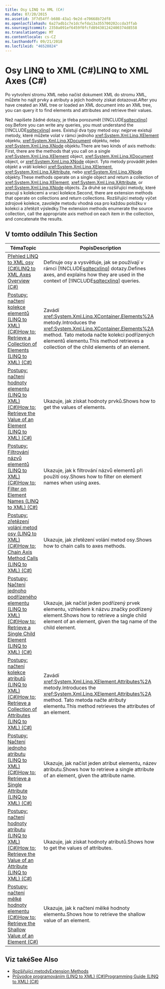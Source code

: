```yaml
---
title: Osy LINQ to XML (C#)
ms.date: 07/20/2015
ms.assetid: 3f7d54ff-b608-43a1-9e2d-e70668b72df8
ms.openlocfilehash: 6a27adb1c7e1dcfefda13a355700202ccda3ffab
ms.sourcegitcommit: 2350a091ef6459f0fcfd894301242400374d8558
ms.translationtype: MT
ms.contentlocale: cs-CZ
ms.lasthandoff: 09/21/2018
ms.locfileid: "46528824"
---
```

# <a name="linq-to-xml-axes-c"></a><span data-ttu-id="5e89d-102">Osy LINQ to XML (C#)</span><span class="sxs-lookup"><span data-stu-id="5e89d-102">LINQ to XML Axes (C#)</span></span>
<span data-ttu-id="5e89d-103">Po vytvoření stromu XML nebo načíst dokument XML do stromu XML, můžete ho najít prvky a atributy a jejich hodnoty získat dotazovat.</span><span class="sxs-lookup"><span data-stu-id="5e89d-103">After you have created an XML tree or loaded an XML document into an XML tree, you can query it to find elements and attributes and retrieve their values.</span></span>  
  
 <span data-ttu-id="5e89d-104">Než napíšete žádné dotazy, je třeba porozumět [!INCLUDE[sqltecxlinq](~/includes/sqltecxlinq-md.md)] osy.</span><span class="sxs-lookup"><span data-stu-id="5e89d-104">Before you can write any queries, you must understand the [!INCLUDE[sqltecxlinq](~/includes/sqltecxlinq-md.md)] axes.</span></span> <span data-ttu-id="5e89d-105">Existují dva typy metod osy: nejprve existují metody, které můžete volat v rámci jednoho <xref:System.Xml.Linq.XElement> objektu, <xref:System.Xml.Linq.XDocument> objektu, nebo <xref:System.Xml.Linq.XNode> objektu.</span><span class="sxs-lookup"><span data-stu-id="5e89d-105">There are two kinds of axis methods: First, there are the methods that you call on a single <xref:System.Xml.Linq.XElement> object, <xref:System.Xml.Linq.XDocument> object, or <xref:System.Xml.Linq.XNode> object.</span></span> <span data-ttu-id="5e89d-106">Tyto metody provádět jeden objekt a vrátí kolekci <xref:System.Xml.Linq.XElement>, <xref:System.Xml.Linq.XAttribute>, nebo <xref:System.Xml.Linq.XNode> objekty.</span><span class="sxs-lookup"><span data-stu-id="5e89d-106">These methods operate on a single object and return a collection of <xref:System.Xml.Linq.XElement>, <xref:System.Xml.Linq.XAttribute>, or <xref:System.Xml.Linq.XNode> objects.</span></span> <span data-ttu-id="5e89d-107">Za druhé se rozšiřující metody, které pracují s kolekcemi a vrací kolekce.</span><span class="sxs-lookup"><span data-stu-id="5e89d-107">Second, there are extension methods that operate on collections and return collections.</span></span> <span data-ttu-id="5e89d-108">Rozšiřující metody výčet zdrojové kolekce, zavolejte metodu vhodná osa pro každou položku v kolekci a zřetězit výsledky.</span><span class="sxs-lookup"><span data-stu-id="5e89d-108">The extension methods enumerate the source collection, call the appropriate axis method on each item in the collection, and concatenate the results.</span></span>  
  
## <a name="in-this-section"></a><span data-ttu-id="5e89d-109">V tomto oddílu</span><span class="sxs-lookup"><span data-stu-id="5e89d-109">In This Section</span></span>  
  
|<span data-ttu-id="5e89d-110">Téma</span><span class="sxs-lookup"><span data-stu-id="5e89d-110">Topic</span></span>|<span data-ttu-id="5e89d-111">Popis</span><span class="sxs-lookup"><span data-stu-id="5e89d-111">Description</span></span>|  
|-----------|-----------------|  
|[<span data-ttu-id="5e89d-112">Přehled LINQ to XML osy (C#)</span><span class="sxs-lookup"><span data-stu-id="5e89d-112">LINQ to XML Axes Overview (C#)</span></span>](../../../../csharp/programming-guide/concepts/linq/linq-to-xml-axes-overview.md)|<span data-ttu-id="5e89d-113">Definuje osy a vysvětluje, jak se používají v rámci [!INCLUDE[sqltecxlinq](~/includes/sqltecxlinq-md.md)] dotazy.</span><span class="sxs-lookup"><span data-stu-id="5e89d-113">Defines axes, and explains how they are used in the context of [!INCLUDE[sqltecxlinq](~/includes/sqltecxlinq-md.md)] queries.</span></span>|  
|[<span data-ttu-id="5e89d-114">Postupy: načtení kolekce elementů (LINQ to XML) (C#)</span><span class="sxs-lookup"><span data-stu-id="5e89d-114">How to: Retrieve a Collection of Elements (LINQ to XML) (C#)</span></span>](../../../../csharp/programming-guide/concepts/linq/how-to-retrieve-a-collection-of-elements-linq-to-xml.md)|<span data-ttu-id="5e89d-115">Zavádí <xref:System.Xml.Linq.XContainer.Elements%2A> metody.</span><span class="sxs-lookup"><span data-stu-id="5e89d-115">Introduces the <xref:System.Xml.Linq.XContainer.Elements%2A> method.</span></span> <span data-ttu-id="5e89d-116">Tato metoda načte kolekci podřízených elementů elementu.</span><span class="sxs-lookup"><span data-stu-id="5e89d-116">This method retrieves a collection of the child elements of an element.</span></span>|  
|[<span data-ttu-id="5e89d-117">Postupy: načtení hodnoty elementu (LINQ to XML) (C#)</span><span class="sxs-lookup"><span data-stu-id="5e89d-117">How to: Retrieve the Value of an Element (LINQ to XML) (C#)</span></span>](../../../../csharp/programming-guide/concepts/linq/how-to-retrieve-the-value-of-an-element-linq-to-xml.md)|<span data-ttu-id="5e89d-118">Ukazuje, jak získat hodnoty prvků.</span><span class="sxs-lookup"><span data-stu-id="5e89d-118">Shows how to get the values of elements.</span></span>|  
|[<span data-ttu-id="5e89d-119">Postupy: Filtrování názvů elementů (LINQ to XML) (C#)</span><span class="sxs-lookup"><span data-stu-id="5e89d-119">How to: Filter on Element Names (LINQ to XML) (C#)</span></span>](../../../../csharp/programming-guide/concepts/linq/how-to-filter-on-element-names-linq-to-xml.md)|<span data-ttu-id="5e89d-120">Ukazuje, jak k filtrování názvů elementů při použití osy.</span><span class="sxs-lookup"><span data-stu-id="5e89d-120">Shows how to filter on element names when using axes.</span></span>|  
|[<span data-ttu-id="5e89d-121">Postupy: zřetězení volání metod osy (LINQ to XML) (C#)</span><span class="sxs-lookup"><span data-stu-id="5e89d-121">How to: Chain Axis Method Calls (LINQ to XML) (C#)</span></span>](../../../../csharp/programming-guide/concepts/linq/how-to-chain-axis-method-calls-linq-to-xml.md)|<span data-ttu-id="5e89d-122">Ukazuje, jak zřetězení volání metod osy.</span><span class="sxs-lookup"><span data-stu-id="5e89d-122">Shows how to chain calls to axes methods.</span></span>|  
|[<span data-ttu-id="5e89d-123">Postupy: Načtení jednoho podřízeného elementu (LINQ to XML) (C#)</span><span class="sxs-lookup"><span data-stu-id="5e89d-123">How to: Retrieve a Single Child Element (LINQ to XML) (C#)</span></span>](../../../../csharp/programming-guide/concepts/linq/how-to-retrieve-a-single-child-element-linq-to-xml.md)|<span data-ttu-id="5e89d-124">Ukazuje, jak načíst jeden podřízený prvek elementu, vzhledem k názvu značky podřízený element.</span><span class="sxs-lookup"><span data-stu-id="5e89d-124">Shows how to retrieve a single child element of an element, given the tag name of the child element.</span></span>|  
|[<span data-ttu-id="5e89d-125">Postupy: načtení kolekce atributů (LINQ to XML) (C#)</span><span class="sxs-lookup"><span data-stu-id="5e89d-125">How to: Retrieve a Collection of Attributes (LINQ to XML) (C#)</span></span>](../../../../csharp/programming-guide/concepts/linq/how-to-retrieve-a-collection-of-attributes-linq-to-xml.md)|<span data-ttu-id="5e89d-126">Zavádí <xref:System.Xml.Linq.XElement.Attributes%2A> metody.</span><span class="sxs-lookup"><span data-stu-id="5e89d-126">Introduces the <xref:System.Xml.Linq.XElement.Attributes%2A> method.</span></span> <span data-ttu-id="5e89d-127">Tato metoda načte atributy elementu.</span><span class="sxs-lookup"><span data-stu-id="5e89d-127">This method retrieves the attributes of an element.</span></span>|  
|[<span data-ttu-id="5e89d-128">Postupy: Načtení jednoho atributu (LINQ to XML) (C#)</span><span class="sxs-lookup"><span data-stu-id="5e89d-128">How to: Retrieve a Single Attribute (LINQ to XML) (C#)</span></span>](../../../../csharp/programming-guide/concepts/linq/how-to-retrieve-a-single-attribute-linq-to-xml.md)|<span data-ttu-id="5e89d-129">Ukazuje, jak načíst jeden atribut elementu, název atributu.</span><span class="sxs-lookup"><span data-stu-id="5e89d-129">Shows how to retrieve a single attribute of an element, given the attribute name.</span></span>|  
|[<span data-ttu-id="5e89d-130">Postupy: načtení hodnoty atributu (LINQ to XML) (C#)</span><span class="sxs-lookup"><span data-stu-id="5e89d-130">How to: Retrieve the Value of an Attribute (LINQ to XML) (C#)</span></span>](../../../../csharp/programming-guide/concepts/linq/how-to-retrieve-the-value-of-an-attribute-linq-to-xml.md)|<span data-ttu-id="5e89d-131">Ukazuje, jak získat hodnoty atributů.</span><span class="sxs-lookup"><span data-stu-id="5e89d-131">Shows how to get the values of attributes.</span></span>|  
|[<span data-ttu-id="5e89d-132">Postupy: načtení mělké hodnoty elementu (C#)</span><span class="sxs-lookup"><span data-stu-id="5e89d-132">How to: Retrieve the Shallow Value of an Element (C#)</span></span>](../../../../csharp/programming-guide/concepts/linq/how-to-retrieve-the-shallow-value-of-an-element.md)|<span data-ttu-id="5e89d-133">Ukazuje, jak k načtení mělké hodnoty elementu.</span><span class="sxs-lookup"><span data-stu-id="5e89d-133">Shows how to retrieve the shallow value of an element.</span></span>|  
  
## <a name="see-also"></a><span data-ttu-id="5e89d-134">Viz také</span><span class="sxs-lookup"><span data-stu-id="5e89d-134">See Also</span></span>

- [<span data-ttu-id="5e89d-135">Rozšiřující metody</span><span class="sxs-lookup"><span data-stu-id="5e89d-135">Extension Methods</span></span>](../../../../csharp/programming-guide/classes-and-structs/extension-methods.md)  
- [<span data-ttu-id="5e89d-136">Průvodce programováním (LINQ to XML) (C#)</span><span class="sxs-lookup"><span data-stu-id="5e89d-136">Programming Guide (LINQ to XML) (C#)</span></span>](../../../../csharp/programming-guide/concepts/linq/programming-guide-linq-to-xml.md)
